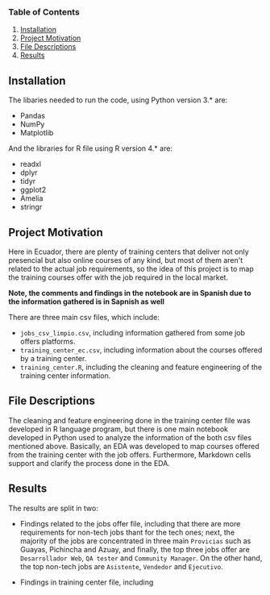 ### Table of Contents

1. [Installation](#installation)
2. [Project Motivation](#motivation)
3. [File Descriptions](#files)
4. [Results](#results)

## Installation <a name="installation"></a>

The libaries needed to run the code, using Python version 3.* are:

* Pandas
* NumPy
* Matplotlib

And the libraries for R file using R version 4.* are:

* readxl
* dplyr
* tidyr
* ggplot2
* Amelia
* stringr

## Project Motivation<a name="motivation"></a>

Here in Ecuador, there are plenty of training centers that deliver not only presencial but also online courses of any kind, but most of them aren't related to the actual job requirements, so the idea of this project is to map the training courses offer with the job required in the local market. 

**Note, the comments and findings in the notebook are in Spanish due to the information gathered is in Sapnish as well**

There are three main csv files, which include: 

* `jobs_csv_limpio.csv`, including information gathered from some job offers platforms.
* `training_center_ec.csv`, including information about the courses offered by a training center.
* `training_center.R`, including the cleaning and feature engineering of the training center information.

## File Descriptions <a name="files"></a>

The cleaning and feature engineering done in the training center file was developed in R language program, but there is one main notebook developed in Python used to analyze the information of the both csv files mentioned above. Basically, an EDA was developed to map courses offered from the training center with the job offers. Furthermore, Markdown cells support and clarify the process done in the EDA.

## Results<a name="results"></a>

The results are split in two: 
* Findings related to the jobs offer file, including that there are more requirements for non-tech jobs thant for the tech ones; next, the majority of the jobs are concentrated in three main `Provicias` such as Guayas, Pichincha and Azuay, and finally, the top three jobs offer are `Desarrollador Web`, `QA tester` and `Community Manager`. On the other hand, the top non-tech jobs are `Asistente`, `Vendedor` and `Ejecutivo`.

* Findings in training center file, including 

